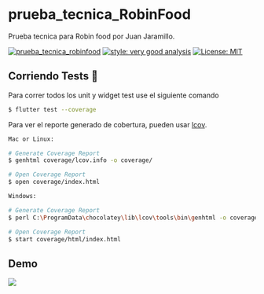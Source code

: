 # prueba_tecnica_RobinFood

Prueba tecnica para Robin food por Juan Jaramillo.

[![prueba_tecnica_robinfood](https://github.com/juanmajh96/prueba_tecnica_robin_food/actions/workflows/main.yaml/badge.svg)](https://github.com/juanmajh96/prueba_tecnica_robin_food/actions/workflows/main.yaml) [![style: very good analysis](https://img.shields.io/badge/style-very_good_analysis-B22C89.svg)](https://pub.dev/packages/very_good_analysis) [![License: MIT](https://img.shields.io/badge/License-MIT-yellow.svg)](https://opensource.org/licenses/MIT)


## Corriendo Tests 🧪

Para correr todos los unit y widget test use el siguiente comando

```sh
$ flutter test --coverage 
```
Para ver el reporte generado de cobertura, pueden usar [lcov](https://github.com/linux-test-project/lcov).


```sh
Mac or Linux:

# Generate Coverage Report
$ genhtml coverage/lcov.info -o coverage/

# Open Coverage Report
$ open coverage/index.html
```


```sh
Windows:

# Generate Coverage Report
$ perl C:\ProgramData\chocolatey\lib\lcov\tools\bin\genhtml -o coverage\html coverage\lcov.info

# Open Coverage Report
$ start coverage/html/index.html
```

## Demo

 <img src="https://miro.medium.com/max/500/1*n6xWfOO0Xyue2TXN2JXQvg.gif">  